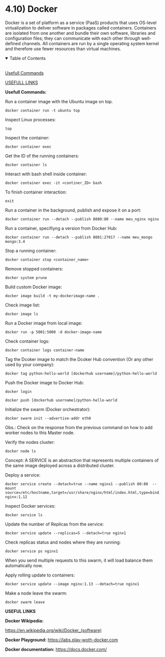# 4.10) Docker

Docker is a set of platform as a service (PaaS) products that uses OS-level virtualization to deliver software in packages called containers. Containers are isolated from one another and bundle their own software, libraries and configuration files; they can communicate with each other through well-defined channels. All containers are run by a single operating system kernel and therefore use fewer resources than virtual machines.

<details open>
<summary>Table of Contents</summary>
<br>

[Usefull Commands](#h1)

[USEFULL LINKS](#h2)

</details>

<a name="h1"/>

**Usefull Commands:**

Run a container image with the Ubuntu image on top.
```
docker container run -t ubuntu top
```

Inspect Linux processes:
```
top
```

Inspect the container:
```
docker container exec
```

Get the ID of the running containers:
```
docker container ls
```

Interact with bash shell inside container:
```
docker container exec -it <continer_ID> bash
```

To finish container interaction:
```
exit
```

Run a container in the background, publish and expose it on a port:
```
docker container run --detach --publish 8080:80 --name meu_nginx nginx
```

Run a container, specifiyng a version from Docker Hub:
```
docker container run --detach --publish 8081:27017 --name meu_mongo mongo:3.4
```

Stop a running container:
```
docker container stop <container_name>
```

Remove stopped containers:
```
docker system prune
```

Build custom Docker image:
```
docker image build -t my-dockerimage-name .
```

Check image list:
```
docker image ls
```

Run a Docker image from local image:
```
docker run -p 5001:5000 -d docker-image-name
```

Check container logs:
```
docker container logs container-name
```

Tag the Dcoker image to match the Dcoker Hub convention (Or any other used by your company):
```
docker tag python-hello-world [dockerhub username]/python-hello-world
```

Push the Docker image to Docker Hub:
```
docker login

docker push [dockerhub username]/python-hello-world
```

Initialize the swarm (Docker orchestrator):
```
docker swarm init --advertise-addr eth0
```

Obs.: Check on the response from the previous command on how to add worker nodes to this Master node.

Verify the nodes cluster:
```
docker node ls
```

Concept: A SERVICE is an abstraction that represents multiple containers of the same image deployed across a distributed cluster.

Deploy a service:
```
docker service create --detach=true --name nginx1 --publish 80:80  --mount source=/etc/hostname,target=/usr/share/nginx/html/index.html,type=bind,ro nginx:1.12
```

Inspect Docker services:
```
docker service ls
```

Update the number of Replicas from the service:
```
docker service update --replicas=5 --detach=true nginx1
```

Check replicas status and nodes where they are running:
```
docker service ps nginx1
```
When you send multiple requests to this swarm, it will load balance them automatically now.

Apply rolling update to containers:
```
docker service update --image nginx:1.13 --detach=true nginx1
```

Make a node leave the swarm:
```
docker swarm leave
```

<a name="h2"/>

**USEFUL LINKS**

**Docker Wikipedia:**

https://en.wikipedia.org/wiki/Docker_(software)

**Docker Playground:**
https://labs.play-woth-docker.com

**Docker documentation:**
https://docs.docker.com/


